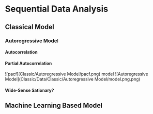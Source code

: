 # Sequential Data Analysis
## Classical Model
### Autoregressive Model
#### Autocorrelation
#### Partial Autocorrelation
![pacf](Classic/Autoregressive Model/pacf.png)
model
![Autoregressive Model](Classic/Data/Classic/Autoregressive Model/model.png.png)
#### Wide-Sense Sationary?
## Machine Learning Based Model
